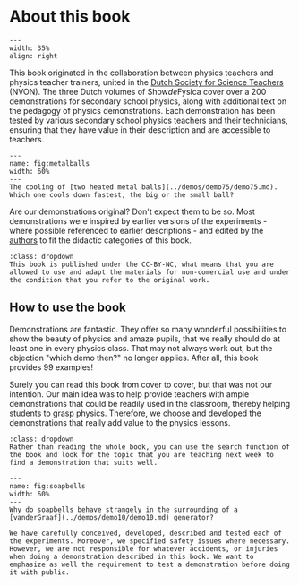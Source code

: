 # About this book

<div style="clear: both;">

```{figure} ../figures/confirmed.png
---
width: 35%
align: right
```

</div>

This book originated in the collaboration between physics teachers and physics teacher trainers, united in the [Dutch Society for Science Teachers](https://nvon.nl) (NVON). The three Dutch volumes of Show*de*Fysica cover over a 200 demonstrations for secondary school physics, along with additional text on the pedagogy of physics demonstrations. Each demonstration has been tested by various secondary school physics teachers and their technicians, ensuring that they have value in their description and are accessible to teachers.

```{figure} Figures/metalballs.jpeg
---
name: fig:metalballs
width: 60%
---
The cooling of [two heated metal balls](../demos/demo75/demo75.md). Which one cools down fastest, the big or the small ball?
```

Are our demonstrations original? Don't expect them to be so. Most demonstrations were inspired by earlier versions of the experiments - where possible referenced to earlier descriptions - and edited by the [authors](Authors) to fit the didactic categories of this book.  

```{tip}
:class: dropdown
This book is published under the CC-BY-NC, what means that you are allowed to use and adapt the materials for non-comercial use and under the condition that you refer to the original work. 
```

## How to use the book
Demonstrations are fantastic. They offer so many wonderful possibilities to show the beauty of physics and amaze pupils, that we really should do at least one in every physics class. That may not always work out, but the objection "which demo then?" no longer applies. After all, this book provides 99 examples!

Surely you can read this book from cover to cover, but that was not our intention. Our main idea was to help provide teachers with ample demonstrations that could be readily used in the classroom, thereby helping students to grasp physics. Therefore, we choose and developed the demonstrations that really add value to the physics lessons. 

```{tip}
:class: dropdown
Rather than reading the whole book, you can use the search function of the book and look for the topic that you are teaching next week to find a demonstration that suits well.
```

```{figure} Figures/soapbells.jpg
---
name: fig:soapbells
width: 60%
---
Why do soapbells behave strangely in the surrounding of a [vanderGraaf](../demos/demo10/demo10.md) generator?
```

```{Warning}
We have carefully conceived, developed, described and tested each of the experiments. Moreover, we specified safety issues where necessary. However, we are not responsible for whatever accidents, or injuries when doing a demonstration described in this book. We want to emphasize as well the requirement to test a demonstration before doing it with public. 
```